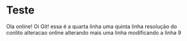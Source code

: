 # Teste
Ola online!
Oi Git!
essa é a quarta linha
uma quinta linha
resolução do conlito
alteracao online
alterando mais uma linha
modificando a linha 9
